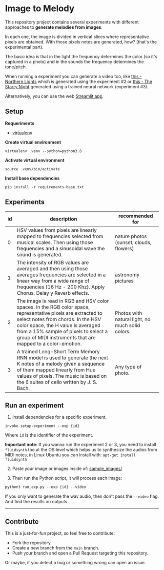 # Image to Melody

This repository project contains several experiments with different approaches to **generate melodies from images**.

In each one, the image is divided in vertical slices where representative pixels are obtained. With those pixels notes are generated, how? (that's the experimental part).

The basic idea is that in the light the frequency determines the color (so it's captured in a photo) and in the sounds the frequency determines the tone/pitch.

When running a experiment you can generate a video too, like [this - Northern Lights](https://youtu.be/fh1Ca0vpPEI) which is generated using the experiment #2 or [this - The Starry Night](https://youtu.be/2mMM9h8iYG4) generated using a trained neural network (experiment #3).

Alternatively, you can use the web [Streamlit app](https://dbetm-image-2-melody-web-app-eydksr.streamlit.app/).


## Setup

**Requeriments**

- [virtualenv](https://virtualenv.pypa.io/en/latest/)

**Create virtual environment**

`virtualenv .venv --python=python3.8`

**Activate virtual environment**

`source .venv/bin/activate`

**Install base dependencies**

`pip install -r requirements-base.txt`


## Experiments

| id | description                                                                                                                                                                                                                                                                                   | recommended for                                  |
|----|-----------------------------------------------------------------------------------------------------------------------------------------------------------------------------------------------------------------------------------------------------------------------------------------------|--------------------------------------------------|
| 0  | HSV values from pixels are linearly mapped to frequencies selected from musical scales. Then using those frequencies and a sinusoidal wave the sound is generated.                                                                                                                            | nature photos (sunset, clouds, flowers)          |
| 1  | The intensity of RGB values are averaged and then using those averages frequencies are selected in a linear way from a wide range of frequencies (16 Hz - 200 Khz). Apply Chorus, Delay y Reverb effects.                                                                                     | astronomy pictures                               |
| 2  | The image is read in RGB and HSV color spaces. In the RGB color space, representative pixels are extracted to select notes from chords. In the HSV color space, the H value is averaged from a 15% sample of pixels to select a group of MIDI instruments that are mapped to a color-emotion. | Photos with natural light, no much solid colors. |
| 3  | A trained Long-Short Term Memory RNN model is used to generate the next K notes of a melody given a sequence of them mapped linearly from Hue values of pixels. The music is based on the 6 suites of cello written by J. S. Bach.                                                            | Any type of photo.                               |


## Run an experiment

1) Install dependencies for a specific experiment.

`invoke setup-experiment --exp {id}`

Where `id` is the identifier of the experiment. 

**Important note:** If you wanna run the experiment 2 or 3, you need to install `fluidsynth` too at the OS level which helps us to synthesize the audios from MIDI notes, in Linux Ubuntu you can install with: `apt-get install fluidsynth`

2) Paste your image or images inside of: [sample_images/](sample_images/)

2) Then run the Python script, it will process each image:

```python
python3 run_exp.py --exp {id} --video
```

If you only want to generate the wav audio, then don't pass the `--video` flag.
And find the results on outputs

---------------------

## Contribute

This is a just-for-fun project, so feel free to contribute:
- Fork the repository.
- Create a new branch from the `main` branch.
- Push your branch and open a Pull Request targeting this repository.

Or maybe, if you detect a bug or something wrong can open an issue.